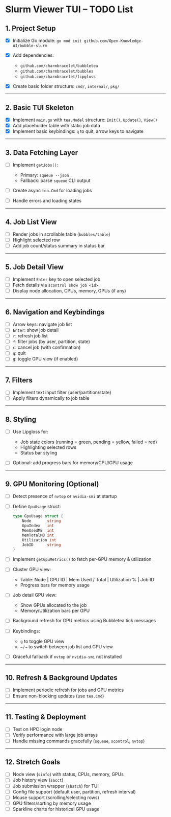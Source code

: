# Slurm Viewer TUI – TODO List

## 1. Project Setup

* [X] Initialize Go module: `go mod init github.com/Open-Knowledge-AI/bubble-slurm`
* [X] Add dependencies:

  * `github.com/charmbracelet/bubbletea`
  * `github.com/charmbracelet/bubbles`
  * `github.com/charmbracelet/lipgloss`
* [x] Create basic folder structure: `cmd/`, `internal/`, `pkg/`

---

## 2. Basic TUI Skeleton

* [x] Implement `main.go` with `tea.Model` structure: `Init()`, `Update()`, `View()`
* [x] Add placeholder table with static job data
* [x] Implement basic keybindings: `q` to quit, arrow keys to navigate

---

## 3. Data Fetching Layer

* [ ] Implement `getJobs()`:

  * Primary: `squeue --json`
  * Fallback: parse `squeue` CLI output
* [ ] Create async `tea.Cmd` for loading jobs
* [ ] Handle errors and loading states

---

## 4. Job List View

* [ ] Render jobs in scrollable table (`bubbles/table`)
* [ ] Highlight selected row
* [ ] Add job count/status summary in status bar

---

## 5. Job Detail View

* [ ] Implement `Enter` key to open selected job
* [ ] Fetch details via `scontrol show job <id>`
* [ ] Display node allocation, CPUs, memory, GPUs (if any)

---

## 6. Navigation and Keybindings

* [ ] Arrow keys: navigate job list
* [ ] `Enter`: show job detail
* [ ] `r`: refresh job list
* [ ] `f`: filter jobs (by user, partition, state)
* [ ] `c`: cancel job (with confirmation)
* [ ] `q`: quit
* [ ] `g`: toggle GPU view (if enabled)

---

## 7. Filters

* [ ] Implement text input filter (user/partition/state)
* [ ] Apply filters dynamically to job table

---

## 8. Styling

* [ ] Use Lipgloss for:

  * Job state colors (running = green, pending = yellow, failed = red)
  * Highlighting selected rows
  * Status bar styling
* [ ] Optional: add progress bars for memory/CPU/GPU usage

---

## 9. GPU Monitoring (Optional)

* [ ] Detect presence of `nvtop` or `nvidia-smi` at startup
* [ ] Define `GpuUsage` struct:

  ```go
  type GpuUsage struct {
      Node       string
      GpuIndex   int
      MemUsedMB  int
      MemTotalMB int
      Utilization int
      JobID      string
  }
  ```
* [ ] Implement `getGpuMetrics()` to fetch per-GPU memory & utilization
* [ ] Cluster GPU view:

  * Table: Node | GPU ID | Mem Used / Total | Utilization % | Job ID
  * Progress bars for memory usage
* [ ] Job detail GPU view:

  * Show GPUs allocated to the job
  * Memory/Utilization bars per GPU
* [ ] Background refresh for GPU metrics using Bubbletea tick messages
* [ ] Keybindings:

  * `g` to toggle GPU view
  * `←/→` to switch between job list and GPU view
* [ ] Graceful fallback if `nvtop` or `nvidia-smi` not installed

---

## 10. Refresh & Background Updates

* [ ] Implement periodic refresh for jobs and GPU metrics
* [ ] Ensure non-blocking updates (use `tea.Cmd`)

---

## 11. Testing & Deployment

* [ ] Test on HPC login node
* [ ] Verify performance with large job arrays
* [ ] Handle missing commands gracefully (`squeue`, `scontrol`, `nvtop`)

---

## 12. Stretch Goals

* [ ] Node view (`sinfo`) with status, CPUs, memory, GPUs
* [ ] Job history view (`sacct`)
* [ ] Job submission wrapper (`sbatch`) for TUI
* [ ] Config file support (default user, partition, refresh interval)
* [ ] Mouse support (scrolling/selecting rows)
* [ ] GPU filters/sorting by memory usage
* [ ] Sparkline charts for historical GPU usage
